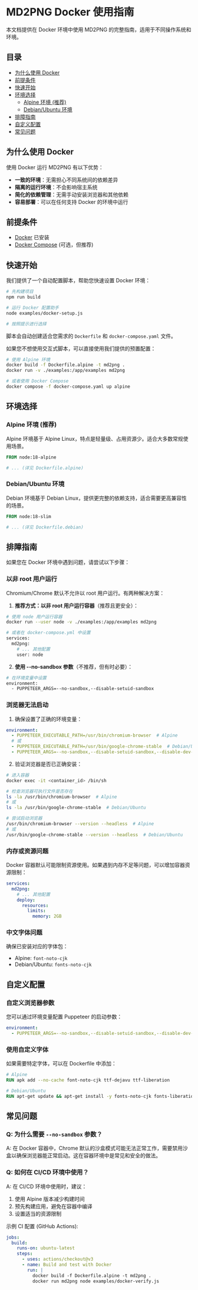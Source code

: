 # MD2PNG Docker 使用指南

本文档提供在 Docker 环境中使用 MD2PNG 的完整指南，适用于不同操作系统和环境。

## 目录

- [为什么使用 Docker](#为什么使用-docker)
- [前提条件](#前提条件)
- [快速开始](#快速开始)
- [环境选择](#环境选择)
  - [Alpine 环境 (推荐)](#alpine-环境-推荐)
  - [Debian/Ubuntu 环境](#debianubuntu-环境)
- [排障指南](#排障指南)
- [自定义配置](#自定义配置)
- [常见问题](#常见问题)

## 为什么使用 Docker

使用 Docker 运行 MD2PNG 有以下优势：

- **一致的环境**：无需担心不同系统间的依赖差异
- **隔离的运行环境**：不会影响宿主系统
- **简化的依赖管理**：无需手动安装浏览器和其他依赖
- **容易部署**：可以在任何支持 Docker 的环境中运行

## 前提条件

- [Docker](https://docs.docker.com/get-docker/) 已安装
- [Docker Compose](https://docs.docker.com/compose/install/) (可选，但推荐)

## 快速开始

我们提供了一个自动配置脚本，帮助您快速设置 Docker 环境：

```bash
# 先构建项目
npm run build

# 运行 Docker 配置助手
node examples/docker-setup.js

# 按照提示进行选择
```

脚本会自动创建适合您需求的 `Dockerfile` 和 `docker-compose.yaml` 文件。

如果您不想使用交互式脚本，可以直接使用我们提供的预置配置：

```bash
# 使用 Alpine 环境
docker build -f Dockerfile.alpine -t md2png .
docker run -v ./examples:/app/examples md2png

# 或者使用 Docker Compose
docker compose -f docker-compose.yaml up alpine
```

## 环境选择

### Alpine 环境 (推荐)

Alpine 环境基于 Alpine Linux，特点是轻量级、占用资源少。适合大多数常规使用场景。

```dockerfile
FROM node:18-alpine

# ... (详见 Dockerfile.alpine)
```

### Debian/Ubuntu 环境

Debian 环境基于 Debian Linux，提供更完整的依赖支持，适合需要更高兼容性的场景。

```dockerfile
FROM node:18-slim

# ... (详见 Dockerfile.debian)
```

## 排障指南

如果您在 Docker 环境中遇到问题，请尝试以下步骤：

### 以非 root 用户运行

Chromium/Chrome 默认不允许以 root 用户运行。有两种解决方案：

1. **推荐方式：以非 root 用户运行容器**（推荐且更安全）：

```bash
# 使用 node 用户运行容器
docker run --user node -v ./examples:/app/examples md2png

# 或者在 docker-compose.yml 中设置
services:
  md2png:
    # ... 其他配置
    user: node
```

2. **使用 --no-sandbox 参数**（不推荐，但有时必要）：

```bash
# 在环境变量中设置
environment:
  - PUPPETEER_ARGS=--no-sandbox,--disable-setuid-sandbox
```

### 浏览器无法启动

1. 确保设置了正确的环境变量：

```yaml
environment:
  - PUPPETEER_EXECUTABLE_PATH=/usr/bin/chromium-browser  # Alpine
  # 或
  - PUPPETEER_EXECUTABLE_PATH=/usr/bin/google-chrome-stable  # Debian/Ubuntu
  - PUPPETEER_ARGS=--no-sandbox,--disable-setuid-sandbox,--disable-dev-shm-usage
```

2. 验证浏览器是否已正确安装：

```bash
# 进入容器
docker exec -it <container_id> /bin/sh

# 检查浏览器可执行文件是否存在
ls -la /usr/bin/chromium-browser  # Alpine
# 或
ls -la /usr/bin/google-chrome-stable  # Debian/Ubuntu

# 尝试启动浏览器
/usr/bin/chromium-browser --version --headless  # Alpine
# 或
/usr/bin/google-chrome-stable --version --headless  # Debian/Ubuntu
```

### 内存或资源问题

Docker 容器默认可能限制资源使用。如果遇到内存不足等问题，可以增加容器资源限制：

```yaml
services:
  md2png:
    # ... 其他配置
    deploy:
      resources:
        limits:
          memory: 2GB
```

### 中文字体问题

确保已安装对应的字体包：

- Alpine: `font-noto-cjk`
- Debian/Ubuntu: `fonts-noto-cjk`

## 自定义配置

### 自定义浏览器参数

您可以通过环境变量配置 Puppeteer 的启动参数：

```yaml
environment:
  - PUPPETEER_ARGS=--no-sandbox,--disable-setuid-sandbox,--disable-dev-shm-usage,--disable-gpu,--window-size=1920,1080
```

### 使用自定义字体

如果需要特定字体，可以在 Dockerfile 中添加：

```dockerfile
# Alpine
RUN apk add --no-cache font-noto-cjk ttf-dejavu ttf-liberation

# Debian/Ubuntu
RUN apt-get update && apt-get install -y fonts-noto-cjk fonts-liberation
```

## 常见问题

### Q: 为什么需要 `--no-sandbox` 参数？

A: 在 Docker 容器中，Chrome 默认的沙盒模式可能无法正常工作，需要禁用沙盒以确保浏览器能正常启动。这在容器环境中是常见和安全的做法。

### Q: 如何在 CI/CD 环境中使用？

A: 在 CI/CD 环境中使用时，建议：
1. 使用 Alpine 版本减少构建时间
2. 预先构建应用，避免在容器中编译
3. 设置适当的资源限制

示例 CI 配置 (GitHub Actions):

```yaml
jobs:
  build:
    runs-on: ubuntu-latest
    steps:
      - uses: actions/checkout@v3
      - name: Build and test with Docker
        run: |
          docker build -f Dockerfile.alpine -t md2png .
          docker run md2png node examples/docker-verify.js
```